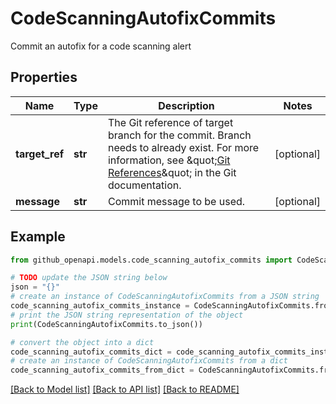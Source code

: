 # CodeScanningAutofixCommits

Commit an autofix for a code scanning alert

## Properties

Name | Type | Description | Notes
------------ | ------------- | ------------- | -------------
**target_ref** | **str** | The Git reference of target branch for the commit. Branch needs to already exist.  For more information, see \&quot;[Git References](https://git-scm.com/book/en/v2/Git-Internals-Git-References)\&quot; in the Git documentation. | [optional] 
**message** | **str** | Commit message to be used. | [optional] 

## Example

```python
from github_openapi.models.code_scanning_autofix_commits import CodeScanningAutofixCommits

# TODO update the JSON string below
json = "{}"
# create an instance of CodeScanningAutofixCommits from a JSON string
code_scanning_autofix_commits_instance = CodeScanningAutofixCommits.from_json(json)
# print the JSON string representation of the object
print(CodeScanningAutofixCommits.to_json())

# convert the object into a dict
code_scanning_autofix_commits_dict = code_scanning_autofix_commits_instance.to_dict()
# create an instance of CodeScanningAutofixCommits from a dict
code_scanning_autofix_commits_from_dict = CodeScanningAutofixCommits.from_dict(code_scanning_autofix_commits_dict)
```
[[Back to Model list]](../README.md#documentation-for-models) [[Back to API list]](../README.md#documentation-for-api-endpoints) [[Back to README]](../README.md)


